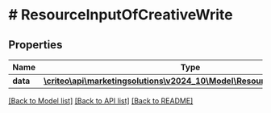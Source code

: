 # # ResourceInputOfCreativeWrite

## Properties

Name | Type | Description | Notes
------------ | ------------- | ------------- | -------------
**data** | [**\criteo\api\marketingsolutions\v2024_10\Model\ResourceOfCreativeWrite**](ResourceOfCreativeWrite.md) |  | [optional]

[[Back to Model list]](../../README.md#models) [[Back to API list]](../../README.md#endpoints) [[Back to README]](../../README.md)
